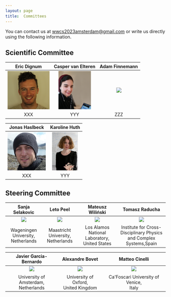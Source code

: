 ```yaml
---
layout: page
title:  Committees
---
```



You can contact us at [wwcs2023amsterdam@gmail.com](mailto:wwcs2023amsterdam@gmail.com) or write us directly using the following information.

## Scientific Committee

|Eric Dignum|Casper van Elteren|Adam Finnemann|
|:-------------------------:|:-------------------------:|:-------------------------:|
|<img src="/assets/image23/committee/eric.png" height="120px"  />| <img src="/assets/image/hanae.jpg" height="120px"  />| <img src="/assets/image23/committee/adam.jpg" height="120px"  />|
|XXX | YYY | ZZZ |

|Jonas Haslbeck|Karoline Huth|
|:-------------------------:|:-------------------------:|
|<img src="/assets/image23/committee/jonas.jpg" height="120px"  />| <img src="/assets/image/liubov.png" height="120px"  />|
| XXX | YYY |


## Steering Committee

|Sanja Selakovic|Leto Peel|Mateusz Wiliński|Tomasz Raducha|
|:-------------------------:|:-------------------------:|:-------------------------:|:-------------------------:|
|<img src="/assets/image/sanja_150.jpg" height="120px" /> | <img src="/assets/image/leopen_150.jpg" height="120px" /> | <img src="/assets/image/mateusz_150.jpg" height="120px"  /> | <img src="/assets/image/tomasz.jpg" height="120px"  />|
|Wageningen University, <br> Netherlands|Maastricht University, <br> Netherlands|Los Alamos National Laboratory, <br> United States|Institute for Cross-Disciplinary Physics <br> and Complex Systems,Spain|

|Javier Garcia-Bernardo|Alexandre Bovet|Matteo Cinelli|
|:-------------------------:|:-------------------------:|:-------------------------:|
|<img src="/assets/image/javier_150.jpg" height="120px" /> | <img src="/assets/image/alex.jpg" height="120px"/> | <img src="/assets/image/matteo.jpg" height="120px"  />|
|University of Amsterdam, <br> Netherlands| University of Oxford, <br> United Kingdom|Ca'Foscari University of Venice, <br> Italy|
